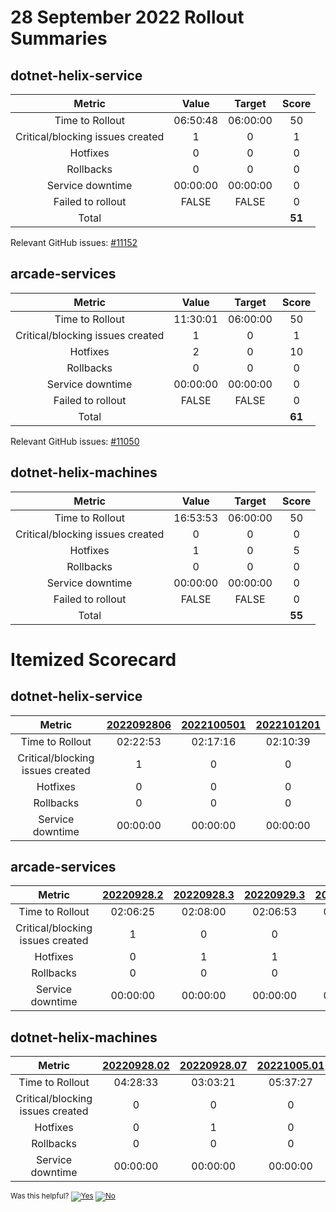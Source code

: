 # 28 September 2022 Rollout Summaries

## dotnet-helix-service

|              Metric              |   Value  |  Target  |   Score   |
|:--------------------------------:|:--------:|:--------:|:---------:|
| Time to Rollout                  | 06:50:48 | 06:00:00 |     50     |
| Critical/blocking issues created |     1    |    0     |     1     |
| Hotfixes                         |     0    |    0     |     0     |
| Rollbacks                        |     0    |    0     |     0     |
| Service downtime                 | 00:00:00 | 00:00:00 |     0     |
| Failed to rollout                |   FALSE  |   FALSE  |     0     |
| Total                            |          |          |   **51**   |

Relevant GitHub issues: [#11152](https://github.com/dotnet/arcade/issues/11152)
## arcade-services

|              Metric              |   Value  |  Target  |   Score   |
|:--------------------------------:|:--------:|:--------:|:---------:|
| Time to Rollout                  | 11:30:01 | 06:00:00 |     50     |
| Critical/blocking issues created |     1    |    0     |     1     |
| Hotfixes                         |     2    |    0     |     10     |
| Rollbacks                        |     0    |    0     |     0     |
| Service downtime                 | 00:00:00 | 00:00:00 |     0     |
| Failed to rollout                |   FALSE  |   FALSE  |     0     |
| Total                            |          |          |   **61**   |

Relevant GitHub issues: [#11050](https://github.com/dotnet/arcade/issues/11050)
## dotnet-helix-machines

|              Metric              |   Value  |  Target  |   Score   |
|:--------------------------------:|:--------:|:--------:|:---------:|
| Time to Rollout                  | 16:53:53 | 06:00:00 |     50     |
| Critical/blocking issues created |     0    |    0     |     0     |
| Hotfixes                         |     1    |    0     |     5     |
| Rollbacks                        |     0    |    0     |     0     |
| Service downtime                 | 00:00:00 | 00:00:00 |     0     |
| Failed to rollout                |   FALSE  |   FALSE  |     0     |
| Total                            |          |          |   **55**   |


# Itemized Scorecard

## dotnet-helix-service

| Metric | [2022092806](https://dev.azure.com/dnceng/7ea9116e-9fac-403d-b258-b31fcf1bb293/_build/results?buildId=2006324) | [2022100501](https://dev.azure.com/dnceng/7ea9116e-9fac-403d-b258-b31fcf1bb293/_build/results?buildId=2012399) | [2022101201](https://dev.azure.com/dnceng/7ea9116e-9fac-403d-b258-b31fcf1bb293/_build/results?buildId=2018719) |
|:-----:|:-----:|:-----:|:-----:|
| Time to Rollout | 02:22:53 | 02:17:16 | 02:10:39 |
| Critical/blocking issues created | 1 | 0 | 0 |
| Hotfixes | 0 | 0 | 0 |
| Rollbacks | 0 | 0 | 0 |
| Service downtime | 00:00:00 | 00:00:00 | 00:00:00 |


## arcade-services

| Metric | [20220928.2](https://dev.azure.com/dnceng/7ea9116e-9fac-403d-b258-b31fcf1bb293/_build/results?buildId=2006329) | [20220928.3](https://dev.azure.com/dnceng/7ea9116e-9fac-403d-b258-b31fcf1bb293/_build/results?buildId=2006775) | [20220929.3](https://dev.azure.com/dnceng/7ea9116e-9fac-403d-b258-b31fcf1bb293/_build/results?buildId=2007780) | [20221005.1](https://dev.azure.com/dnceng/7ea9116e-9fac-403d-b258-b31fcf1bb293/_build/results?buildId=2012398) | [20221012.2](https://dev.azure.com/dnceng/7ea9116e-9fac-403d-b258-b31fcf1bb293/_build/results?buildId=2018725) |
|:-----:|:-----:|:-----:|:-----:|:-----:|:-----:|
| Time to Rollout | 02:06:25 | 02:08:00 | 02:06:53 | 02:31:07 | 02:37:36 |
| Critical/blocking issues created | 1 | 0 | 0 | 0 | 0 |
| Hotfixes | 0 | 1 | 1 | 0 | 0 |
| Rollbacks | 0 | 0 | 0 | 0 | 0 |
| Service downtime | 00:00:00 | 00:00:00 | 00:00:00 | 00:00:00 | 00:00:00 |


## dotnet-helix-machines

| Metric | [20220928.02](https://dev.azure.com/dnceng/7ea9116e-9fac-403d-b258-b31fcf1bb293/_build/results?buildId=2006236) | [20220928.07](https://dev.azure.com/dnceng/7ea9116e-9fac-403d-b258-b31fcf1bb293/_build/results?buildId=2006538) | [20221005.01](https://dev.azure.com/dnceng/7ea9116e-9fac-403d-b258-b31fcf1bb293/_build/results?buildId=2012304) | [20221012.01](https://dev.azure.com/dnceng/7ea9116e-9fac-403d-b258-b31fcf1bb293/_build/results?buildId=2018261) |
|:-----:|:-----:|:-----:|:-----:|:-----:|
| Time to Rollout | 04:28:33 | 03:03:21 | 05:37:27 | 03:44:32 |
| Critical/blocking issues created | 0 | 0 | 0 | 0 |
| Hotfixes | 0 | 1 | 0 | 0 |
| Rollbacks | 0 | 0 | 0 | 0 |
| Service downtime | 00:00:00 | 00:00:00 | 00:00:00 | 00:00:00 |



<!-- Begin Generated Content: Doc Feedback -->
<sub>Was this helpful? [![Yes](https://helix.dot.net/f/ip/5?p=Documentation%5CTeamProcess%5CRollout-Scorecards%5CScorecard_2022-09-28.md)](https://helix.dot.net/f/p/5?p=Documentation%5CTeamProcess%5CRollout-Scorecards%5CScorecard_2022-09-28.md) [![No](https://helix.dot.net/f/in)](https://helix.dot.net/f/n/5?p=Documentation%5CTeamProcess%5CRollout-Scorecards%5CScorecard_2022-09-28.md)</sub>
<!-- End Generated Content-->
